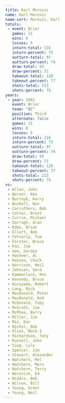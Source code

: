 ```yaml
---
title: Karl Murovic
name: Karl Murovic
name-sort: Murovic, Karl
totals:
 - event: Brier
   games: 11
   wins: 6
   losses: 5
   inturn-total: 116
   inturn-percent: 75
   outturn-total: 97
   outturn-percent: 74
   draw-total: 93
   draw-percent: 72
   takeout-total: 120
   takeout-percent: 77
   shots-total: 213
   shots-percent: 75
years:
 - year: 1981
   event: Brier
   team: "QC"
   position: Third
   alternate: false
   games: 11
   wins: 6
   losses: 5
   inturn-total: 116
   inturn-percent: 75
   outturn-total: 97
   outturn-percent: 74
   draw-total: 93
   draw-percent: 72
   takeout-total: 120
   takeout-percent: 77
   shots-total: 213
   shots-percent: 75
vs:
 - Allan, John
 - Berner, Ken
 - Burtnyk, Kerry
 - Bushell, Don
 - Carruthers, Bob
 - Cotter, Brent
 - Currie, Michael
 - Darragh, Alan
 - Eden, Brian
 - Ellert, Bob
 - Fetterly, Tom
 - Forster, Bruce
 - Fox, Jim
 - Gee, Gordon
 - Hackner, Al
 - Haines, Chuck
 - Harrison, Neil
 - Johnson, Gord
 - Kammerlock, Ron
 - Kennedy, Bruce
 - Kuroyama, Robert
 - Lang, Rick
 - MacDonald, Peter
 - MacDonald, Rod
 - McDonald, Toby
 - McGrath, Jim
 - McPhee, Barry
 - Miller, Jim
 - Mix, Don
 - Nichol, Bob
 - Olson, Mark-1
 - Richardson, Tony
 - Russell, John
 - Sieg, Lyle
 - Spencer, Jim
 - Stewart, Alexander
 - Watchorn, Mel
 - Watchorn, Merv
 - Watchorn, Terry
 - Werenich, Ed
 - Widdis, Bob
 - Wilson, Bill
 - Young, Grant
 - Young, Neil
---
```

